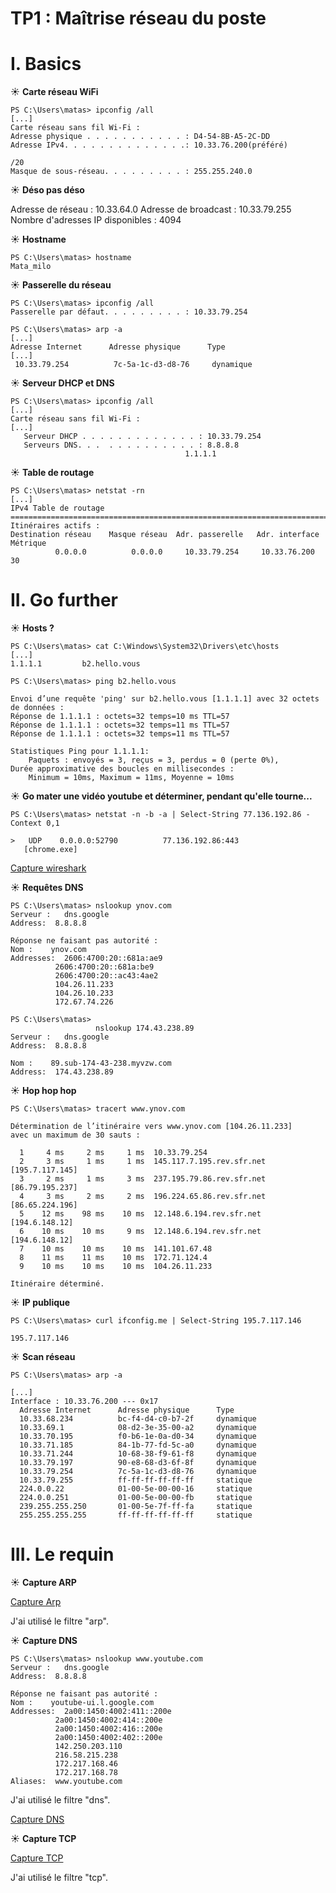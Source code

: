 # TP1 : Maîtrise réseau du poste

# I. Basics

☀️ **Carte réseau WiFi**

```
PS C:\Users\matas> ipconfig /all
[...]
Carte réseau sans fil Wi-Fi :
Adresse physique . . . . . . . . . . . : D4-54-8B-A5-2C-DD
Adresse IPv4. . . . . . . . . . . . . .: 10.33.76.200(préféré)
```

```
/20
Masque de sous-réseau. . . . . . . . . : 255.255.240.0
```

☀️ **Déso pas déso**

Adresse de réseau : 10.33.64.0
Adresse de broadcast : 10.33.79.255
Nombre d'adresses IP disponibles : 4094


☀️ **Hostname**

```
PS C:\Users\matas> hostname
Mata_milo
```

☀️ **Passerelle du réseau**

```
PS C:\Users\matas> ipconfig /all
Passerelle par défaut. . . . . . . . . : 10.33.79.254
```

```
PS C:\Users\matas> arp -a
[...]
Adresse Internet      Adresse physique      Type
[...]
 10.33.79.254          7c-5a-1c-d3-d8-76     dynamique
```

☀️ **Serveur DHCP et DNS**
```
PS C:\Users\matas> ipconfig /all
[...]
Carte réseau sans fil Wi-Fi :
[...]
   Serveur DHCP . . . . . . . . . . . . . : 10.33.79.254
   Serveurs DNS. . .  . . . . . . . . . . : 8.8.8.8
                                       1.1.1.1
```

☀️ **Table de routage**

```
PS C:\Users\matas> netstat -rn
[...]
IPv4 Table de routage
===========================================================================
Itinéraires actifs :
Destination réseau    Masque réseau  Adr. passerelle   Adr. interface Métrique
          0.0.0.0          0.0.0.0     10.33.79.254     10.33.76.200     30
```
# II. Go further

☀️ **Hosts ?**

```
PS C:\Users\matas> cat C:\Windows\System32\Drivers\etc\hosts
[...]
1.1.1.1         b2.hello.vous
```
```
PS C:\Users\matas> ping b2.hello.vous

Envoi d’une requête 'ping' sur b2.hello.vous [1.1.1.1] avec 32 octets de données :
Réponse de 1.1.1.1 : octets=32 temps=10 ms TTL=57
Réponse de 1.1.1.1 : octets=32 temps=11 ms TTL=57
Réponse de 1.1.1.1 : octets=32 temps=11 ms TTL=57

Statistiques Ping pour 1.1.1.1:
    Paquets : envoyés = 3, reçus = 3, perdus = 0 (perte 0%),
Durée approximative des boucles en millisecondes :
    Minimum = 10ms, Maximum = 11ms, Moyenne = 10ms
```

☀️ **Go mater une vidéo youtube et déterminer, pendant qu'elle tourne...**

```
PS C:\Users\matas> netstat -n -b -a | Select-String 77.136.192.86 -Context 0,1

>   UDP    0.0.0.0:52790          77.136.192.86:443
   [chrome.exe]
```

[Capture wireshark](./ip_server_youtube.pcapng)

☀️ **Requêtes DNS**

```
PS C:\Users\matas> nslookup ynov.com
Serveur :   dns.google
Address:  8.8.8.8

Réponse ne faisant pas autorité :
Nom :    ynov.com
Addresses:  2606:4700:20::681a:ae9
          2606:4700:20::681a:be9
          2606:4700:20::ac43:4ae2
          104.26.11.233
          104.26.10.233
          172.67.74.226
```

```
PS C:\Users\matas>
                   nslookup 174.43.238.89
Serveur :   dns.google
Address:  8.8.8.8

Nom :    89.sub-174-43-238.myvzw.com
Address:  174.43.238.89
```

☀️ **Hop hop hop**

```
PS C:\Users\matas> tracert www.ynov.com

Détermination de l’itinéraire vers www.ynov.com [104.26.11.233]
avec un maximum de 30 sauts :

  1     4 ms     2 ms     1 ms  10.33.79.254
  2     3 ms     1 ms     1 ms  145.117.7.195.rev.sfr.net [195.7.117.145]
  3     2 ms     1 ms     3 ms  237.195.79.86.rev.sfr.net [86.79.195.237]
  4     3 ms     2 ms     2 ms  196.224.65.86.rev.sfr.net [86.65.224.196]
  5    12 ms    98 ms    10 ms  12.148.6.194.rev.sfr.net [194.6.148.12]
  6    10 ms    10 ms     9 ms  12.148.6.194.rev.sfr.net [194.6.148.12]
  7    10 ms    10 ms    10 ms  141.101.67.48
  8    11 ms    11 ms    10 ms  172.71.124.4
  9    10 ms    10 ms    10 ms  104.26.11.233

Itinéraire déterminé.
```

☀️ **IP publique**

```
PS C:\Users\matas> curl ifconfig.me | Select-String 195.7.117.146

195.7.117.146
```

☀️ **Scan réseau**

```
PS C:\Users\matas> arp -a

[...]
Interface : 10.33.76.200 --- 0x17
  Adresse Internet      Adresse physique      Type
  10.33.68.234          bc-f4-d4-c0-b7-2f     dynamique
  10.33.69.1            08-d2-3e-35-00-a2     dynamique
  10.33.70.195          f0-b6-1e-0a-d0-34     dynamique
  10.33.71.185          84-1b-77-fd-5c-a0     dynamique
  10.33.71.244          10-68-38-f9-61-f8     dynamique
  10.33.79.197          90-e8-68-d3-6f-8f     dynamique
  10.33.79.254          7c-5a-1c-d3-d8-76     dynamique
  10.33.79.255          ff-ff-ff-ff-ff-ff     statique
  224.0.0.22            01-00-5e-00-00-16     statique
  224.0.0.251           01-00-5e-00-00-fb     statique
  239.255.255.250       01-00-5e-7f-ff-fa     statique
  255.255.255.255       ff-ff-ff-ff-ff-ff     statique
```

# III. Le requin

☀️ **Capture ARP**

[Capture Arp](./arp.pcap)

J'ai utilisé le filtre "arp".

☀️ **Capture DNS**

```
PS C:\Users\matas> nslookup www.youtube.com
Serveur :   dns.google
Address:  8.8.8.8

Réponse ne faisant pas autorité :
Nom :    youtube-ui.l.google.com
Addresses:  2a00:1450:4002:411::200e
          2a00:1450:4002:414::200e
          2a00:1450:4002:416::200e
          2a00:1450:4002:402::200e
          142.250.203.110
          216.58.215.238
          172.217.168.46
          172.217.168.78
Aliases:  www.youtube.com
```

J'ai utilisé le filtre "dns".

[Capture DNS](./dns.pcap)

☀️ **Capture TCP**

[Capture TCP](./tcp.pcap)

J'ai utilisé le filtre "tcp".